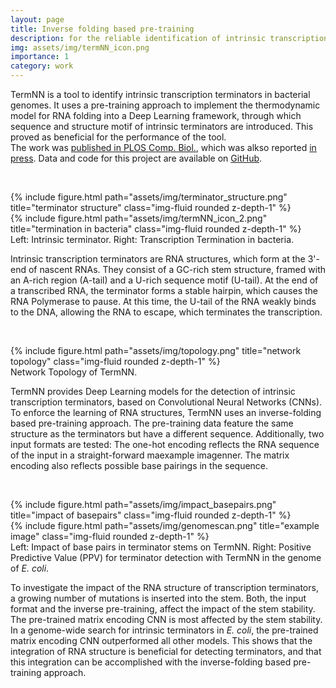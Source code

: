 ```yaml
---
layout: page
title: Inverse folding based pre-training
description: for the reliable identification of intrinsic transcription terminators identification.
img: assets/img/termNN_icon.png
importance: 1
category: work
---
```



TermNN is a tool to identify intrinsic transcription terminators in bacterial genomes. It uses a pre-training approach to implement the thermodynamic model for RNA folding into a Deep Learning framework, through which sequence and structure motif of intrinsic terminators are introduced. This proved as beneficial for the performance of the tool.  
The work was [published in PLOS Comp. Biol.](https://journals.plos.org/ploscompbiol/article?id=10.1371/journal.pcbi.1010240), which was alkso reported [in press](https://news.rub.de/english/press-releases/2022-07-08-bioinformatics-artificial-intelligence-folds-rna-molecules). Data and code for this project are available on [GitHub](https://github.com/VivianBrandenburg/termNN.git).


&nbsp;
<div class="row">
    <div class="col-sm mt-3 mt-md-0">
        {% include figure.html path="assets/img/terminator_structure.png" title="terminator structure" class="img-fluid rounded z-depth-1" %}
    </div>
    <div class="col-sm mt-3 mt-md-0">
        {% include figure.html path="assets/img/termNN_icon_2.png" title="termination in bacteria" class="img-fluid rounded z-depth-1" %}
    </div>
</div>
<div class="caption">
    Left: Intrinsic terminator. Right: Transcription Termination in bacteria.
</div>


Intrinsic transcription terminators are RNA structures, which form at the 3'-end of nascent RNAs. They consist of a GC-rich stem structure, framed with an A-rich region (A-tail) and a U-rich sequence motif (U-tail). At the end of a transcribed RNA, the terminator forms a stable hairpin, which causes the RNA Polymerase to pause. At this time, the U-tail of the RNA weakly binds to the DNA, allowing the RNA to escape, which terminates the transcription. 


&nbsp;
<div class="row">
    <div class="col-sm mt-3 mt-md-0">
        {% include figure.html path="assets/img/topology.png" title="network topology" class="img-fluid rounded z-depth-1" %}
    </div>
</div>
<div class="caption">
    Network Topology of TermNN.
</div>


TermNN provides Deep Learning models for the detection of intrinsic transcription terminators, based on Convolutional Neural Networks (CNNs). To enforce the learning of RNA structures, TermNN uses an inverse-folding based pre-training approach. The pre-training data feature the same structure as the terminators but have a different sequence. Additionally, two input formats are tested: The one-hot encoding reflects the RNA sequence of the input in a straight-forward maexample imagenner. The matrix encoding also reflects possible base pairings in the sequence.

&nbsp;
<div class="row">
    <div class="col-sm mt-3 mt-md-0">
        {% include figure.html path="assets/img/impact_basepairs.png" title="impact of basepairs" class="img-fluid rounded z-depth-1" %}
    </div>
    <div class="col-sm mt-3 mt-md-0">
        {% include figure.html path="assets/img/genomescan.png" title="example image" class="img-fluid rounded z-depth-1" %}
    </div>
</div>
<div class="caption">
    Left: Impact of base pairs in terminator stems on TermNN. Right: Positive Predictive Value (PPV) for terminator detection with TermNN in the genome of <i>E. coli</i>. 
</div>


To investigate the impact of the RNA structure of transcription terminators, a growing number of mutations is inserted into the stem. Both, the input format and the inverse pre-training, affect the impact of the stem stability. The pre-trained matrix encoding CNN is most affected by the stem stability. In a genome-wide search for intrinsic terminators in *E. coli*, the pre-trained matrix encoding CNN outperformed all other models. This shows that the integration of RNA structure is beneficial for detecting terminators, and that this integration can be accomplished with the inverse-folding based pre-training approach. 